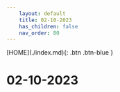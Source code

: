 ```yaml
---
    layout: default
    title: 02-10-2023
    has_children: false
    nav_order: 80
---
```


<span class="fs-1">
[HOME](./index.md){: .btn .btn-blue }
</span>

# 02-10-2023